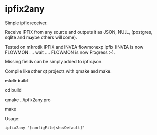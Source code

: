 # ipfix2any

Simple ipfix receiver.

Receive IPFIX from any source and outputs it as JSON, NULL, (postgres, sqlite and maybe others will come).

Tested on mikrotik IPFIX and INVEA flowmonexp ipfix (INVEA is now FLOWMON .... wait .... FLOWMON is now Progress :-).

Missing fields can be simply added to ipfix.json.

Compile like other qt projects with qmake and make.

mkdir build

cd build

qmake ../ipfix2any.pro

make

Usage: 

    ipfix2any "[configFile|showDefault]"
